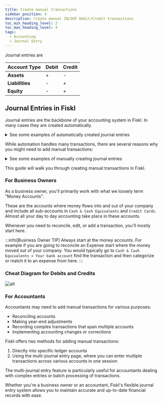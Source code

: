 ```yaml
---
title: Create manual transactions
sidebar_position: 4
description: Create manual IN/OUT Debit/Credit transactions
toc_min_heading_level: 2
toc_max_heading_level: 4
tags:
  - Accounting
  - Journal Entry
---
```


Journal entries are

| **Account Type** | **Debit** | **Credit** |
|------------------|-----------|------------|
| **Assets**       | +         | -          |
| **Liabilities**  | -         | +          |
| **Equity**       | -         | +          |

## Journal Entries in Fiskl

Journal entries are the backbone of your accounting system in Fiskl. In many cases they are created automatically.

<details>

<summary>See some examples of automatically created journal entries  </summary>

- Transactions are received from connected bank accounts
- You import your bank transactions
- Invoices are sent or paid
- Expenses are recorded
- Payments are processed

</details>

While automation handles many transactions, there are several reasons why you might need to add manual transactions:

<details>

<summary>See some examples of manually creating journal entries  </summary>

- Recording cash transactions
- Adjusting entries at month-end or year-end
- Depreciation of assets
- Accruals for unpaid expenses or unearned revenue
- Recording non-monetary transactions like bartering
- Correcting errors in previously recorded transactions
- Creating Opening and Closing balances

</details>

This guide will walk you through creating manual transactions in Fiskl.

### For Business Owners

As a business owner, you'll primarily work with what we loosely term "Money Accounts".

These are the accounts where money flows into and out of your company and include all sub-accounts in `Cash & Cash Equivalents` and `Credit Cards`.
Almost all your day to day accounting take place in these accounts.

Whenever you need to reconcile, edit, or add a transaction, you'll mostly start here.

:::info[Business Owner TIP]
Always start at the money accounts. For example if you are going to reconcile an Expense start where the money moved out of your company. You would typically go to `Cash & Cash Equivalents > Your bank account` find the transaction and then categorize or match it to an expense from here.
:::

### Cheat Diagram for Debits and Credits

![alt](/img/acounting/account-table.png)

### For Accountants

Accountants may need to add manual transactions for various purposes:

- Reconciling accounts
- Making year-end adjustments
- Recording complex transactions that span multiple accounts
- Implementing accounting changes or corrections

Fiskl offers two methods for adding manual transactions:

1. Directly into specific ledger accounts
2. Using the multi-journal entry page, where you can enter multiple transactions across various accounts in one session

The multi-journal entry feature is particularly useful for accountants dealing with complex entries or batch processing of transactions.

Whether you're a business owner or an accountant, Fiskl's flexible journal entry system allows you to maintain accurate and up-to-date financial records with ease.
